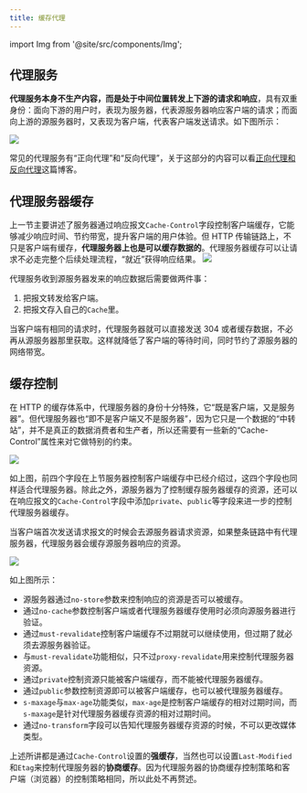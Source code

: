 ```yaml
---
title: 缓存代理
---
```


import Img from '@site/src/components/Img';

## 代理服务

**代理服务本身不生产内容，而是处于中间位置转发上下游的请求和响应**，具有双重身份：面向下游的用户时，表现为服务器，代表源服务器响应客户端的请求；而面向上游的源服务器时，又表现为客户端，代表客户端发送请求。如下图所示：

<Img w="600" legend="代理服务器示意图" src="https://cosmos-x.oss-cn-hangzhou.aliyuncs.com/20200106221833.png" />

常见的代理服务有“正向代理”和“反向代理”，关于这部分的内容可以看[正向代理和反向代理](/blog/2019/11/04/Reverse-Proxy)这篇博客。

## 代理服务器缓存

上一节主要讲述了服务器通过响应报文`Cache-Control`字段控制客户端缓存，它能够减少响应时间、节约带宽，提升客户端的用户体验。但 HTTP 传输链路上，不只是客户端有缓存，**代理服务器上也是可以缓存数据的**。代理服务器缓存可以让请求不必走完整个后续处理流程，“就近”获得响应结果。 <Img w="600" src="https://cosmos-x.oss-cn-hangzhou.aliyuncs.com/20200107130032.png" />

代理服务收到源服务器发来的响应数据后需要做两件事：

1. 把报文转发给客户端。
2. 把报文存入自己的`Cache`里。

当客户端有相同的请求时，代理服务器就可以直接发送 304 或者缓存数据，不必再从源服务器那里获取。这样就降低了客户端的等待时间，同时节约了源服务器的网络带宽。

## 缓存控制

在 HTTP 的缓存体系中，代理服务器的身份十分特殊，它“既是客户端，又是服务器”。但代理服务器也“即不是客户端又不是服务器”，因为它只是一个数据的“中转站”，并不是真正的数据消费者和生产者，所以还需要有一些新的“Cache-Control”属性来对它做特别的约束。

<Img w="600" legend="图：Cache-Control常用字段" src="https://cosmos-x.oss-cn-hangzhou.aliyuncs.com/20200106233006.png" />

如上图，前四个字段在上节服务器控制客户端缓存中已经介绍过，这四个字段也同样适合代理服务器。除此之外，源服务器为了控制缓存服务器缓存的资源，还可以在响应报文的`Cache-Control`字段中添加`private`、`public`等字段来进一步的控制代理服务器缓存。

当客户端首次发送请求报文的时候会去源服务器请求资源，如果整条链路中有代理服务器，代理服务器会缓存源服务器响应的资源。

<Img w="600" legend="图：源服务器控制代理服务器缓存" src="https://cosmos-x.oss-cn-hangzhou.aliyuncs.com/20200107123338.png" />

如上图所示：

- 源服务器通过`no-store`参数来控制响应的资源是否可以被缓存。
- 通过`no-cache`参数控制客户端或者代理服务器缓存使用时必须向源服务器进行验证。
- 通过`must-revalidate`控制客户端缓存不过期就可以继续使用，但过期了就必须去源服务器验证。
- 与`must-revalidate`功能相似，只不过`proxy-revalidate`用来控制代理服务器资源。
- 通过`private`控制资源只能被客户端缓存，而不能被代理服务器缓存。
- 通过`public`参数控制资源即可以被客户端缓存，也可以被代理服务器缓存。
- `s-maxage`与`max-age`功能类似，`max-age`是控制客户端缓存的相对过期时间，而`s-maxage`是针对代理服务器缓存资源的相对过期时间。
- 通过`no-transform`字段可以告知代理服务器缓存资源的时候，不可以更改媒体类型。

上述所讲都是通过`Cache-Control`设置的**强缓存**，当然也可以设置`Last-Modified`和`Etag`来控制代理服务器的**协商缓存**。因为代理服务器的协商缓存控制策略和客户端（浏览器）的控制策略相同，所以此处不再赘述。
